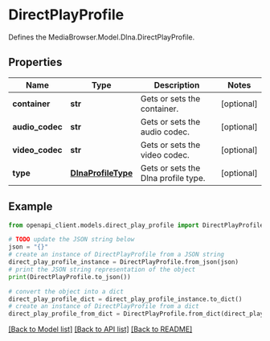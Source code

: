 # DirectPlayProfile

Defines the MediaBrowser.Model.Dlna.DirectPlayProfile.

## Properties

Name | Type | Description | Notes
------------ | ------------- | ------------- | -------------
**container** | **str** | Gets or sets the container. | [optional] 
**audio_codec** | **str** | Gets or sets the audio codec. | [optional] 
**video_codec** | **str** | Gets or sets the video codec. | [optional] 
**type** | [**DlnaProfileType**](DlnaProfileType.md) | Gets or sets the Dlna profile type. | [optional] 

## Example

```python
from openapi_client.models.direct_play_profile import DirectPlayProfile

# TODO update the JSON string below
json = "{}"
# create an instance of DirectPlayProfile from a JSON string
direct_play_profile_instance = DirectPlayProfile.from_json(json)
# print the JSON string representation of the object
print(DirectPlayProfile.to_json())

# convert the object into a dict
direct_play_profile_dict = direct_play_profile_instance.to_dict()
# create an instance of DirectPlayProfile from a dict
direct_play_profile_from_dict = DirectPlayProfile.from_dict(direct_play_profile_dict)
```
[[Back to Model list]](../README.md#documentation-for-models) [[Back to API list]](../README.md#documentation-for-api-endpoints) [[Back to README]](../README.md)


